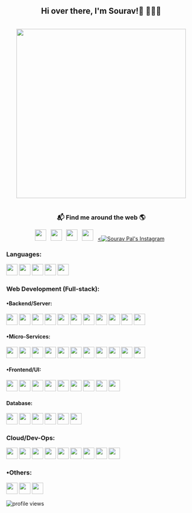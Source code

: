 <h2 align='center'> Hi over there, I'm Sourav!</a>👋 🧑🏻‍💻</h2>
<p align="center">
 <br><img src="https://raw.githubusercontent.com/souravpal01/souravpal01/master/Developer.gif" width="450px"><br><br>
</p>
<h3  align='center'>📬 Find me around the web 🌎 </h3>
<!--
<p align='center'>
  <a href="#"><img src="https://visitor-badge.glitch.me/badge?page_id=souravpal01.souravpal01"></a>
</p>
-->

<p align="center">
<a href="https://www.facebook.com/groups/831080204059349"><img height="30" src="https://raw.githubusercontent.com/souravpal01/souravpal01/master/img/social/facebook.png"></a>&nbsp;&nbsp;
<a href="https://www.linkedin.com/in/souravpal01"><img height="30" src="https://raw.githubusercontent.com/souravpal01/souravpal01/master/img/social/l.png"></a>&nbsp;&nbsp;
<a href="mailto:souravpal7217@gmail.com"><img height="30" src="https://raw.githubusercontent.com/souravpal01/souravpal01/master/img/social/mail.jpg"></a>&nbsp;&nbsp;
<a href="https://twitter.com/souravpal01"><img height="30" src="https://raw.githubusercontent.com/souravpal01/souravpal01/master/img/social/t.png"></a>&nbsp;&nbsp;
<a href="https://www.instagram.com/sourav.pal01/"><<img alt="Sourav Pal's Instagram" hight="30px" src="https://raw.githubusercontent.com/souravpal01/souravpal01/master/img/social/instagram.png"></a>&nbsp;&nbsp;
</p>


### Languages:
<code><img src="https://raw.githubusercontent.com/souravpal01/souravpal01/master/img/pl/c.png" height="30"></code>
<code><img src="https://raw.githubusercontent.com/souravpal01/souravpal01/master/img/pl/java.png" height="30"></code>
<code><img src="https://raw.githubusercontent.com/souravpal01/souravpal01/master/img/pl/python.png" height="30"></code>
<code><img src="https://raw.githubusercontent.com/souravpal01/souravpal01/master/img/pl/js.png" height="30"></code>
<code><img src="https://raw.githubusercontent.com/souravpal01/souravpal01/master/img/pl/ts.png" height="30"></code>

### Web Development (Full-stack):

#### •Backend/Server:
<code><img src="https://raw.githubusercontent.com/souravpal01/souravpal01/master/img/web/backend/j2ee.png" height="30"></code>
<code><img src="https://raw.githubusercontent.com/souravpal01/souravpal01/master/img/web/backend/jsp.png" height="30"></code>
<code><img src="https://raw.githubusercontent.com/souravpal01/souravpal01/master/img/web/backend/servlet.png" height="30"></code>
<code><img src="https://raw.githubusercontent.com/souravpal01/souravpal01/master/img/web/backend/spring-1.png" height="30"></code>
<code><img src="https://raw.githubusercontent.com/souravpal01/souravpal01/master/img/web/backend/spring-boot.png" height="30"></code>
<code><img src="https://raw.githubusercontent.com/souravpal01/souravpal01/master/img/web/backend/hibernate.jpeg" height="30"></code>
<code><img src="https://raw.githubusercontent.com/souravpal01/souravpal01/master/img/web/security/security.png" height="30"></code>
<code><img src="https://raw.githubusercontent.com/souravpal01/souravpal01/master/img/web/security/ldap.png" height="30"></code>
<code><img src="https://raw.githubusercontent.com/souravpal01/souravpal01/master/img/web/security/jwt.png" height="30"></code>
<code><img src="https://raw.githubusercontent.com/souravpal01/souravpal01/master/img/web/security/oauth.png" height="30"></code>
<code><img src="https://raw.githubusercontent.com/souravpal01/souravpal01/master/img/web/backend/tomcat.jpg" height="30"></code>

#### •Micro-Services:
<code><img src="https://raw.githubusercontent.com/souravpal01/souravpal01/master/img/web/ms/rest.png" height="30"></code>
<code><img src="https://raw.githubusercontent.com/souravpal01/souravpal01/master/img/web/ms/rx.png" height="30"></code>
<code><img src="https://raw.githubusercontent.com/souravpal01/souravpal01/master/img/web/ms/webflux.jpg" height="30"></code>
<code><img src="https://raw.githubusercontent.com/souravpal01/souravpal01/master/img/web/ms/kafka.png" height="30"></code>
<code><img src="https://raw.githubusercontent.com/souravpal01/souravpal01/master/img/web/ms/graphql.png" height="30"></code>
<code><img src="https://raw.githubusercontent.com/souravpal01/souravpal01/master/img/web/ms/elastic.png" height="30"></code>
<code><img src="https://raw.githubusercontent.com/souravpal01/souravpal01/master/img/web/ms/eureka.png" height="30"></code>
<code><img src="https://raw.githubusercontent.com/souravpal01/souravpal01/master/img/web/ms/zuul.png" height="30"></code>
<code><img src="https://raw.githubusercontent.com/souravpal01/souravpal01/master/img/web/ms/hystrix.jpg" height="30"></code>
<code><img src="https://raw.githubusercontent.com/souravpal01/souravpal01/master/img/web/ms/seluth.png" height="30"></code>
<code><img src="https://raw.githubusercontent.com/souravpal01/souravpal01/master/img/web/ms/zipkin.png" height="30"></code>

#### •Frontend/UI:
<code><img src="https://raw.githubusercontent.com/souravpal01/souravpal01/master/img/web/ui/react.png" height="30"></code>
<code><img src="https://raw.githubusercontent.com/souravpal01/souravpal01/master/img/web/ui/html.png" height="30"></code>
<code><img src="https://raw.githubusercontent.com/souravpal01/souravpal01/master/img/web/ui/css.png" height="30"></code>
<code><img src="https://raw.githubusercontent.com/souravpal01/souravpal01/master/img/web/ui/bt.jpg" height="30"></code>
<code><img src="https://raw.githubusercontent.com/souravpal01/souravpal01/master/img/web/ui/thymeleaf.png" height="30"></code>
<code><img src="https://raw.githubusercontent.com/souravpal01/souravpal01/master/img/web/ui/angular.jpg" height="30"></code>
<code><img src="https://raw.githubusercontent.com/souravpal01/souravpal01/master/img/web/ui/jq.jpg" height="30"></code>
<code><img src="https://raw.githubusercontent.com/souravpal01/souravpal01/master/img/web/ui/redux.png" height="30"></code>
<code><img src="https://raw.githubusercontent.com/souravpal01/souravpal01/master/img/web/ui/ajax.png" height="30"></code>


#### Database:
<code><img src="https://raw.githubusercontent.com/souravpal01/souravpal01/master/img/db/mysql1.png" height="30"></code>
<code><img src="https://raw.githubusercontent.com/souravpal01/souravpal01/master/img/db/oracle.png" height="30"></code>
<code><img src="https://raw.githubusercontent.com/souravpal01/souravpal01/master/img/db/mongo.png" height="30"></code>
<code><img src="https://raw.githubusercontent.com/souravpal01/souravpal01/master/img/db/dy.png" height="30"></code>
<code><img src="https://raw.githubusercontent.com/souravpal01/souravpal01/master/img/db/cas.png" height="30"></code>
<code><img src="https://raw.githubusercontent.com/souravpal01/souravpal01/master/img/db/redis.png" height="30"></code>

### Cloud/Dev-Ops:
<code><img src="https://raw.githubusercontent.com/souravpal01/souravpal01/master/img/cloud/aws.png" height="30"></code>
<code><img src="https://raw.githubusercontent.com/souravpal01/souravpal01/master/img/cloud/lambda.png" height="30"></code>
<code><img src="https://raw.githubusercontent.com/souravpal01/souravpal01/master/img/cloud/s3.png" height="30"></code>
<code><img src="https://raw.githubusercontent.com/souravpal01/souravpal01/master/img/cloud/maven.png" height="30"></code>
<code><img src="https://raw.githubusercontent.com/souravpal01/souravpal01/master/img/cloud/git.png" height="30"></code>
<code><img src="https://raw.githubusercontent.com/souravpal01/souravpal01/master/img/cloud/github.png" height="30"></code>
<code><img src="https://raw.githubusercontent.com/souravpal01/souravpal01/master/img/cloud/docker.png" height="30"></code>
<code><img src="https://raw.githubusercontent.com/souravpal01/souravpal01/master/img/cloud/ku.jpg" height="30"></code>
<code><img src="https://raw.githubusercontent.com/souravpal01/souravpal01/master/img/cloud/jenkins.jpg" height="30"></code>

### •Others:
<code><img src="https://raw.githubusercontent.com/souravpal01/souravpal01/master/img/other/agile.jpg" height="30"></code>
<code><img src="https://raw.githubusercontent.com/souravpal01/souravpal01/master/img/other/jira.png" height="30"></code>
<code><img src="https://raw.githubusercontent.com/souravpal01/souravpal01/master/img/other/kaltura.png" height="30"></code>

<img src="https://gpvc.arturio.dev/souravpal01" alt="profile views"/> 
<!--
[!sourav's github stats](https://github-readme-stats.vercel.app/api?username=souravpal01)](https://github.com/souravpal01) -->


<!--[! so cool!](https://github.com/souravpal01/souravpal01/blob/master/wave.svg ) -->




<!--
**souravpal01/souravpal01** is a ✨ _special_ ✨ repository because its `README.md` (this file) appears on your GitHub profile.


Here are some ideas to get you started:

- 🔭 I’m currently working on ...
- 🌱 I’m currently learning ...
- 👯 I’m looking to collaborate on ...
- 🤔 I’m looking for help with ...
- 💬 Ask me about ...
- 📫 How to reach me: ...
- 😄 Pronouns: ...
- ⚡ Fun fact: ...
-->
